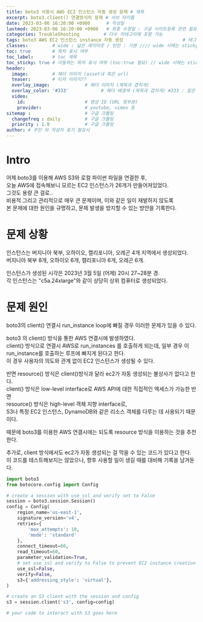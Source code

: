 ```yaml
---
title: boto3 사용시 AWS EC2 인스턴스 자동 생성 문제 # 제목
excerpt: boto3.client() 연결방식의 문제 # 서브 타이틀
date: 2023-03-06 16:20:00 +0900      # 작성일
lastmod: 2023-03-06 16:20:00 +0900   # 최종 수정일 : 구글 사이트등록 관련 필요
categories: TroubleShooting         # 다수 카테고리에 포함 가능
tags: boto3 AWS EC2 인스턴스 instance 자동 생성                      # 태그 복수개 가능
classes:         # wide : 넓은 레이아웃 / 빈칸 : 기본 //// wide 시에는 sticky toc 불가
toc: true        # 목차 표시 여부
toc_label:       # toc 제목
toc_sticky: true # 이동하는 목차 표시 여부 (toc:true 필요) // wide 시에는 sticky toc 불가
header: 
  image:         # 헤더 이미지 (asset내 혹은 url)
  teaser:        # 티저 이미지??
  overlay_image:             # 헤더 이미지 (제목과 겹치게)
  overlay_color: '#333'            # 헤더 배경색 (제목과 겹치게) #333 : 짙은 회색
  video:
    id:                      # 영상 ID (URL 뒷부분)
    provider:                # youtube, vimeo 등
sitemap :                    # 구글 크롤링
  changefreq : daily         # 구글 크롤링
  priority : 1.0             # 구글 크롤링
author: # 주인 외 작성자 표기 필요시
---
```

<!--postNo: 20230306_001-->

# Intro

어제 boto3를 이용해 AWS S3와 로컬 파이썬 파일을 연결한 후,  
오늘 AWS에 접속해보니 모르는 EC2 인스턴스가 26개가 만들어져있었다.  
그것도 용량 큰 걸로..  
비용적 그리고 관리적으로 매우 큰 문제이며, 이와 같은 일이 재발하지 않도록  
본 문제에 대한 원인을 규명하고, 문제 발생을 방지할 수 있는 방안을 기록한다.  


# 문제 상황

인스턴스는 버지니아 북부, 오하이오, 캘리포니아, 오레곤 4개 지역에서 생성되었다.  
버지니아 북부 8개, 오하이오 6개, 캘리포니아 6개, 오레곤 6개.  

인스턴스가 생성된 시각은 2023년 3월 5일 (어제) 20시 27~28분 경.  
각 인스턴스는 "c5a.24xlarge"와 같이 상당히 상위 컴퓨터로 생성되었다.  


# 문제 원인

boto3의 client() 연결시 run_instance loop에 빠질 경우 이러한 문제가 있을 수 있다.  

boto3 의 client() 방식을 통한 AWS 연결시에 발생하였다.  
client() 방식으로 연결시 AWS로 run_instances 를 호출하게 되는데, 일부 경우 이 run_instance를 호출하는 루프에 빠지게 된다고 한다.  
이 경우 사용자의 의도와 관계 없이 EC2 인스턴스가 생성될 수 있다.  

반면 resource() 방식은 client()방식과 달라 ec2가 자동 생성되는 불상사가 없다고 한다.  
client() 방식은 low-level interface로 AWS API에 대한 직접적인 엑세스가 가능한 반면  
resource() 방식은 high-level 객체 지향 interface로,  
S3나 특정 EC2 인스턴스, DynamoDB와 같은 리소스 객체를 다루는 데 사용되기 때문이다.

때문에 boto3를 이용한 AWS 연결시에는 되도록 resource 방식을 이용하는 것을 추천한다.  

추가로, client 방식에서도 ec2가 자동 생성되는 걸 막을 수 있는 코드가 있다고 한다.  
이 코드를 테스트해보지는 않았으나, 향후 사용할 일이 생길 때를 대비해 기록을 남겨둔다.  



```python
import boto3
from botocore.config import Config

# create a session with use_ssl and verify set to False
session = boto3.session.Session()
config = Config(
    region_name='us-east-1',
    signature_version='v4',
    retries={
        'max_attempts': 10,
        'mode': 'standard'
    },
    connect_timeout=60,
    read_timeout=60,
    parameter_validation=True,
    # set use_ssl and verify to False to prevent EC2 instance creation
    use_ssl=False,
    verify=False,
    s3={'addressing_style': 'virtual'},
)

# create an S3 client with the session and config
s3 = session.client('s3', config=config)

# your code to interact with S3 goes here
```